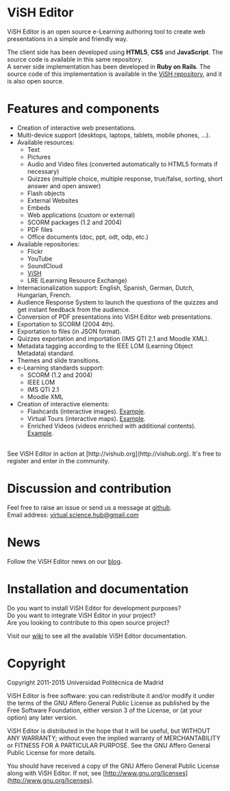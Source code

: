 # ViSH Editor

ViSH Editor is an open source e-Learning authoring tool to create web presentations in a simple and friendly way.  
  

The client side has been developed using **HTML5**, **CSS** and **JavaScript**. The source code is available in this same repository.  
A server side implementation has been developed in **Ruby on Rails**. The source code of this implementation is available in the [ViSH repository](https://github.com/ging/vish/), and it is also open source.  


# Features and components
  
* Creation of interactive web presentations.  
* Multi-device support (desktops, laptops, tablets, mobile phones, ...).  
* Available resources:  
  * Text  
  * Pictures  
  * Audio and Video files (converted automatically to HTML5 formats if necessary)
  * Quizzes (multiple choice, multiple response, true/false, sorting, short answer and open answer)
  * Flash objects
  * External Websites
  * Embeds
  * Web applications (custom or external)
  * SCORM packages (1.2 and 2004)
  * PDF files
  * Office documents (doc, ppt, odt, odp, etc.)
* Available repositories:
  * Flickr
  * YouTube
  * SoundCloud
  * [ViSH](http://vishub.org)
  * LRE (Learning Resource Exchange)
* Internacionalization support: English, Spanish, German, Dutch, Hungarian, French.
* Audience Response System to launch the questions of the quizzes and get instant feedback from the audience.
* Conversion of PDF presentations into ViSH Editor web presentations.
* Exportation to SCORM (2004 4th).
* Exportation to files (in JSON format).
* Quizzes exportation and importation (IMS QTI 2.1 and Moodle XML).
* Metadata tagging according to the IEEE LOM (Learning Object Metadata) standard.
* Themes and slide transitions.
* e-Learning standards support:
  * SCORM (1.2 and 2004)
  * IEEE LOM
  * IMS QTI 2.1
  * Moodle XML
* Creation of interactive elements:
  * Flashcards (interactive images). [Example](http://vishub.org/excursions/400).
  * Virtual Tours (interactive maps). [Example](http://vishub.org/excursions/1238).
  * Enriched Videos (videos enriched with additional contents). [Example](http://vishub.org/excursions/785).

<br/>
See ViSH Editor in action at [http://vishub.org](http://vishub.org).  
It's free to register and enter in the community.  


# Discussion and contribution
  
Feel free to raise an issue or send us a message at [github](http://github.com/ging/vish_editor/issues).  
Email address: <virtual.science.hub@gmail.com>



# News

Follow the ViSH Editor news on our [blog](http://vishub.wordpress.com).  


# Installation and documentation

Do you want to install ViSH Editor for development purposes? <br/>
Do you want to integrate ViSH Editor in your project? <br/>
Are you looking to contribute to this open source project?  <br/>

Visit our [wiki](http://github.com/ging/vish_editor/wiki) to see all the available ViSH Editor documentation.  



# Copyright

Copyright 2011-2015 Universidad Politécnica de Madrid

ViSH Editor is free software: you can redistribute it and/or modify it under the terms of the GNU Affero General Public License as published by the Free Software Foundation, either version 3 of the License, or (at your option) any later version.

ViSH Editor is distributed in the hope that it will be useful, but WITHOUT ANY WARRANTY; without even the implied warranty of MERCHANTABILITY or FITNESS FOR A PARTICULAR PURPOSE.  See the GNU Affero General Public License for more details.

You should have received a copy of the GNU Affero General Public License along with ViSH Editor. If not, see [http://www.gnu.org/licenses](http://www.gnu.org/licenses).
